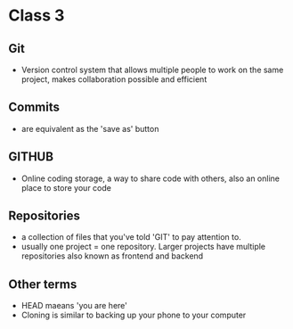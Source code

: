 # Class 3

## Git

- Version control system that allows multiple people to work on the same project, makes collaboration possible and efficient

## Commits

- are equivalent as the 'save as' button

## GITHUB

- Online coding storage, a way to share code with others, also an online place to store your code

## Repositories 

- a collection of files that you've told 'GIT' to pay attention to.
- usually one project = one repository. Larger projects have multiple repositories also known as frontend and backend

## Other terms

- HEAD maeans 'you are here'
- Cloning is similar to backing up your phone to your computer
